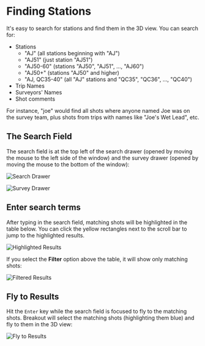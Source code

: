 # Finding Stations

It's easy to search for stations and find them in the 3D view. You
can search for:

- Stations
  - "AJ" (all stations beginning with "AJ")
  - "AJ51" (just station "AJ51")
  - "AJ50-60" (stations "AJ50", "AJ51", ..., "AJ60")
  - "AJ50+" (stations "AJ50" and higher)
  - "AJ, QC35-40" (all "AJ" stations and "QC35", "QC36", ..., "QC40")
- Trip Names
- Surveyors' Names
- Shot comments

For instance, "joe" would find all shots where anyone named Joe was on the survey
team, plus shots from trips with names like "Joe's Wet Lead", etc.

## The Search Field

The search field is at the top left of the search drawer (opened by moving the
mouse to the left side of the window) and the survey drawer (opened by moving
the mouse to the bottom of the window):

![Search Drawer](/static/search/search-drawer.png)

![Survey Drawer](/static/search/survey-drawer.png)

## Enter search terms

After typing in the search field, matching shots will be highlighted in the
table below. You can click the yellow rectangles next to the scroll bar to jump
to the highlighted results.

![Highlighted Results](/static/search/highlight-results.png)

If you select the **Filter** option above the table, it will show only matching
shots:

![Filtered Results](/static/search/filter-results.png)

## Fly to Results

Hit the `Enter` key while the search field is focused to fly to the matching
shots. Breakout will select the matching shots (highlighting them blue) and
fly to them in the 3D view:

![Fly to Results](/static/search/fly-to-results.png)
